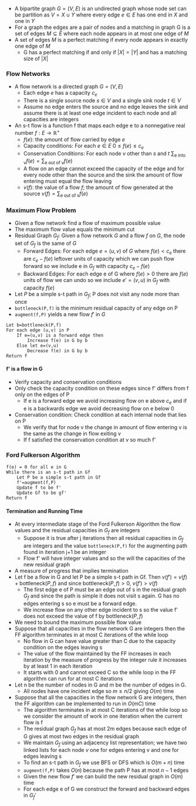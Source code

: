 - A bipartite graph $G=(V,E)$ is an undirected graph whose node set can be partition as $V=X\cup Y$ where every edge $e\in E$  has one end in $X$ and one in $Y$
- For a graph the edges are a pair of nodes and a matching in graph G is a set of edges $M\subseteq E$ where each node appears in at most one edge of $M$
- A set of edges $M$ is a perfect matching if every node appears in exactly one edge of $M$
	- G has a perfect matching if and only if $|X|=|Y|$ and has a matching size of $|X|$
### Flow Networks
- A flow network is a directed graph $G=(V,E)$ 
	- Each edge $e$ has a capacity $c_e$
	- There is a single source node $s\in V$ and a single sink node $t\in V$
	- Assume no edge enters the source and no edge leaves the sink and assume there is at least one edge incident to each node and all capacities are integers
- An s-t flow is a function f that maps each edge e to a nonnegative real number $f:E\rightarrow\mathbb{R}^+$ 
	- $f(e)$: the amount of flow carried by edge $e$
	- Capacity conditions: For each $e\in E$ $0\leq f(e)\leq c_e$
	- Conservation Conditions: For each node $v$ other than $s$ and $t$ $\sum_{\text{e into v}}f(e) =\sum_{\text{e out of v}}f(e)$
	- A flow on an edge cannot exceed the capacity of the edge and for every node other than the source and the sink the amount of flow entering must equal the flow leaving
	- $v(f)$: the value of a flow $f$; the amount of flow generated at the source $v(f)=\sum_{\text{e out of s}}f(e)$
### Maximum Flow Problem
- Given a flow network find a flow of maximum possible value
- The maximum flow value equals the minimum cut
- Residual Graph $G_f$: Given a flow network $G$ and a flow $f$ on $G$, the node set of $G_f$ is the same of $G$
	- Forward Edges: For each edge $e=(u,v)$ of $G$ where $f(e)<c_e$ there are $c_e-f(e)$ leftover units of capacity which we can push flow forward so we include e in $G_f$ with capacity $c_e-f(e)$
	- Backward Edges: For each edge e of G where $f(e)>0$ there are $f(e)$ units of flow we can undo so we include $e'=(v,u)$ in $G_f$ with capacity $f(e)$
- Let $P$ be a simple s-t path in $G_f$; P does not visit any node more than once
- `bottleneck(P,f)` is the minimum residual capacity of any edge on P
- `augment(f,P)` yields a new flow $f'$ in $G$
```
Let b=bottleneck(P,f)
For each edge (u,v) in P
	If e=(u,v) is a forward edge then
		Increase f(e) in G by b
	Else let e=(v,u)
		Decrease f(e) in G by b
Return f
```
#### f' is a flow in G
- Verify capacity and conservation conditions
- Only check the capacity condition on these edges since f' differs from f only on the edges of P
	- If e is a forward edge we avoid increasing flow on e above $c_e$ and if e is a backwards edge we avoid decreasing flow on e below 0
- Conservation condition: Check condition at each internal node that lies on P
	- We verify that for node v the change in amount of flow entering v is the same as the change in flow exiting v
	- If f satisfied the conservation condition at v so much f'
### Ford Fulkerson Algorithm
```
f(e) = 0 for all e in G
While there is an s-t path in Gf
	Let P be a simple s-t path in Gf
	f'=augment(f,P)
	Update f to be f'
	Update Gf to be gf'
Return f
```
#### Termination and Running Time
- At every intermediate stage of the Ford Fulkerson Algorithm the flow values and the residual capacities in $G_f$ are integers
	- Suppose it is true after j iterations then all residual capacities in $G_f$ are integers and the value `bottleneck(P,f)` for the augmenting path found in iteration j+1 be an integer
	- Flow f' will have integer values and so the will the capacities of the new residual graph
- A measure of progress that implies termination
- Let f be a flow in G and let P be a simple s-t path in Gf. Then $v(f')=v(f)+\text{bottleneck}(P,f)$ and since $\text{bottleneck}(P,f)>0$, $v(f')>v(f)$
	- The first edge e of P must be an edge out of s in the residual graph $G_f$ and since the path is simple it does not visit s again. G has no edges entering s so e must be a forward edge.
	- We increase flow on any other edge incident to s so the value f' does not exceed the value of f by $\text{bottleneck}(P,f)$
- We need to bound the maximum possible flow value
- Suppose that all capacities in the flow network G are integers then the FF algorithm terminates in at most C iterations of the while loop
	- No flow in G can have value greater than C due to the capacity condition on the edges leaving s
	- The value of the flow maintained by the FF increases in each iteration by the measure of progress by the integer rule it increases by at least 1 in each iteration
	- It starts with 0 and cannot exceed C so the while loop in the FF algorithm can run for at most C iterations
- Let n be the number of nodes in G and m be the number of edges in G. 
	- All nodes have one incident edge so $m\geq n/2$ giving $O(m)$ time
- Suppose that all the capacities in the flow network G are integers, then the FF algorithm can be implemented to run in $O(mC)$ time
	- The algorithm terminates in at most C iterations of the while loop so we consider the amount of work in one iteration when the current flow is f
	- The residual graph $G_f$ has at most 2m edges because each edge of G gives at most two edges in the residual graph
	- We maintain $G_f$ using an adjacency list representation; we have two linked lists for each node $v$ one for edges entering v and one for edges leaving s
	- To find an s-t path in $G_f$ we use BFS or DFS which is $O(m+n)$ time
	- `augment(f,P)` takes $O(n)$ because the path P has at most $n-1$ edges
	- Given the new flow $f'$ we can build the new residual graph in $O(m)$ time
	- For each edge e of G we construct the forward and backward edges in $G_f'$